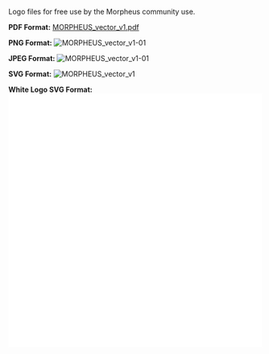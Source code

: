 Logo files for free use by the Morpheus community use.

**PDF Format:**
[MORPHEUS_vector_v1.pdf](https://github.com/MorpheusAIs/Morpheus/files/13394782/MORPHEUS_vector_v1.pdf)

**PNG Format:**
![MORPHEUS_vector_v1-01](https://github.com/MorpheusAIs/Morpheus/assets/1563345/ae08ce1d-e5a8-48ee-b2a7-b8b3dbf36caf)

**JPEG Format:**
![MORPHEUS_vector_v1-01](https://github.com/MorpheusAIs/Morpheus/assets/1563345/e925c4ea-60f3-48ea-ac3a-a054084a2e76)

**SVG Format:**
![MORPHEUS_vector_v1](https://github.com/MorpheusAIs/Morpheus/assets/1563345/f82a5648-8bd4-4ff3-815b-885cc1c6dc15)

**White Logo SVG Format:**
![MORPHEUS_white_vector_v2](https://github.com/MorpheusAIs/Docs/blob/main/Graphics/Morpheus%20Logo%20-%20White.svg)

